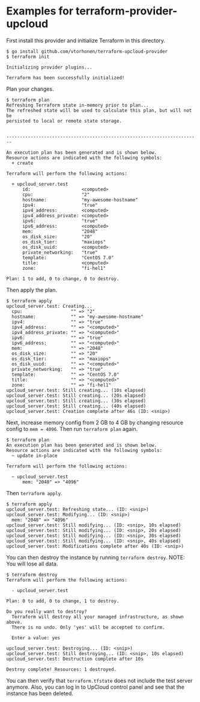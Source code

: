 # Examples for terraform-provider-upcloud

First install this provider and initialize Terraform in this directory.

```
$ go install github.com/vtorhonen/terraform-upcloud-provider
$ terraform init

Initializing provider plugins...

Terraform has been successfully initialized!
```

Plan your changes.

```
$ terraform plan
Refreshing Terraform state in-memory prior to plan...
The refreshed state will be used to calculate this plan, but will not be
persisted to local or remote state storage.


------------------------------------------------------------------------

An execution plan has been generated and is shown below.
Resource actions are indicated with the following symbols:
  + create

Terraform will perform the following actions:

  + upcloud_server.test
      id:                   <computed>
      cpu:                  "2"
      hostname:             "my-awesome-hostname"
      ipv4:                 "true"
      ipv4_address:         <computed>
      ipv4_address_private: <computed>
      ipv6:                 "true"
      ipv6_address:         <computed>
      mem:                  "2048"
      os_disk_size:         "20"
      os_disk_tier:         "maxiops"
      os_disk_uuid:         <computed>
      private_networking:   "true"
      template:             "CentOS 7.0"
      title:                <computed>
      zone:                 "fi-hel1"

Plan: 1 to add, 0 to change, 0 to destroy.
```

Then apply the plan.

```
$ terraform apply
upcloud_server.test: Creating...
  cpu:                  "" => "2"
  hostname:             "" => "my-awesome-hostname"
  ipv4:                 "" => "true"
  ipv4_address:         "" => "<computed>"
  ipv4_address_private: "" => "<computed>"
  ipv6:                 "" => "true"
  ipv6_address:         "" => "<computed>"
  mem:                  "" => "2048"
  os_disk_size:         "" => "20"
  os_disk_tier:         "" => "maxiops"
  os_disk_uuid:         "" => "<computed>"
  private_networking:   "" => "true"
  template:             "" => "CentOS 7.0"
  title:                "" => "<computed>"
  zone:                 "" => "fi-hel1"
upcloud_server.test: Still creating... (10s elapsed)
upcloud_server.test: Still creating... (20s elapsed)
upcloud_server.test: Still creating... (30s elapsed)
upcloud_server.test: Still creating... (40s elapsed)
upcloud_server.test: Creation complete after 46s (ID: <snip>)
```

Next, increase memory config from 2 GB to 4 GB by changing resource
config to `mem = 4096`. Then run `terraform plan` again.


```
$ terraform plan
An execution plan has been generated and is shown below.
Resource actions are indicated with the following symbols:
  ~ update in-place

Terraform will perform the following actions:

  ~ upcloud_server.test
      mem: "2048" => "4096"
```

Then `terraform apply`.

```
$ terraform apply
upcloud_server.test: Refreshing state... (ID: <snip>)
upcloud_server.test: Modifying... (ID: <snip>)
  mem: "2048" => "4096"
upcloud_server.test: Still modifying... (ID: <snip>, 10s elapsed)
upcloud_server.test: Still modifying... (ID: <snip>, 20s elapsed)
upcloud_server.test: Still modifying... (ID: <snip>, 30s elapsed)
upcloud_server.test: Still modifying... (ID: <snip>, 40s elapsed)
upcloud_server.test: Modifications complete after 40s (ID: <snip>)
```

You can then destroy the instance by running `terraform destroy`. NOTE: You will lose all data.

```
$ terraform destroy
Terraform will perform the following actions:

  - upcloud_server.test

Plan: 0 to add, 0 to change, 1 to destroy.

Do you really want to destroy?
  Terraform will destroy all your managed infrastructure, as shown above.
  There is no undo. Only 'yes' will be accepted to confirm.

  Enter a value: yes

upcloud_server.test: Destroying... (ID: <snip>)
upcloud_server.test: Still destroying... (ID: <snip>, 10s elapsed)
upcloud_server.test: Destruction complete after 10s

Destroy complete! Resources: 1 destroyed.
```

You can then verify that `terraform.tfstate` does not include the test server anymore.
Also, you can log in to UpCloud control panel and see that the instance has been deleted.
